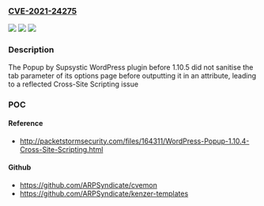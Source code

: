### [CVE-2021-24275](https://cve.mitre.org/cgi-bin/cvename.cgi?name=CVE-2021-24275)
![](https://img.shields.io/static/v1?label=Product&message=Popup%20by%20Supsystic&color=blue)
![](https://img.shields.io/static/v1?label=Version&message=1.10.5%3C%201.10.5%20&color=brighgreen)
![](https://img.shields.io/static/v1?label=Vulnerability&message=CWE-79%20Cross-site%20Scripting%20(XSS)&color=brighgreen)

### Description

The Popup by Supsystic WordPress plugin before 1.10.5 did not sanitise the tab parameter of its options page before outputting it in an attribute, leading to a reflected Cross-Site Scripting issue

### POC

#### Reference
- http://packetstormsecurity.com/files/164311/WordPress-Popup-1.10.4-Cross-Site-Scripting.html

#### Github
- https://github.com/ARPSyndicate/cvemon
- https://github.com/ARPSyndicate/kenzer-templates


